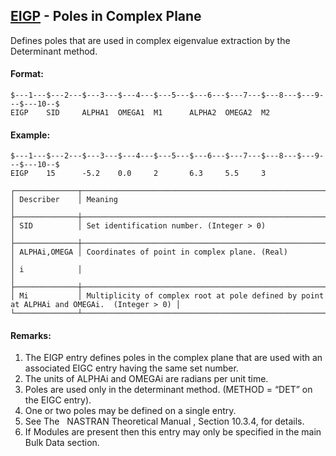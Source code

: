 ## [EIGP](https://help.hexagonmi.com/bundle/MSC_Nastran_2022.4/page/Nastran_Combined_Book/qrg/bulkde/TOC.EIGP.xhtml) - Poles in Complex Plane

Defines poles that are used in complex eigenvalue extraction by the Determinant method.

#### Format:

```nastran
$---1---$---2---$---3---$---4---$---5---$---6---$---7---$---8---$---9---$---10--$
EIGP    SID     ALPHA1  OMEGA1  M1      ALPHA2  OMEGA2  M2                      
```

#### Example:

```nastran
$---1---$---2---$---3---$---4---$---5---$---6---$---7---$---8---$---9---$---10--$
EIGP    15      -5.2    0.0     2       6.3     5.5     3                       
```

```text
┌──────────────┬────────────────────────────────────────────────────────────────────────────────────────────┐
│ Describer    │ Meaning                                                                                    │
├──────────────┼────────────────────────────────────────────────────────────────────────────────────────────┤
│ SID          │ Set identification number. (Integer > 0)                                                   │
├──────────────┼────────────────────────────────────────────────────────────────────────────────────────────┤
│ ALPHAi,OMEGA │ Coordinates of point in complex plane. (Real)                                              │
│ i            │                                                                                            │
├──────────────┼────────────────────────────────────────────────────────────────────────────────────────────┤
│ Mi           │ Multiplicity of complex root at pole defined by point at ALPHAi and OMEGAi.  (Integer > 0) │
└──────────────┴────────────────────────────────────────────────────────────────────────────────────────────┘
```

#### Remarks:

1. The EIGP entry defines poles in the complex plane that are used with an associated EIGC entry having the same set number.
2. The units of ALPHAi and OMEGAi are radians per unit time.
3. Poles are used only in the determinant method. (METHOD = “DET” on the EIGC entry).
4. One or two poles may be defined on a single entry.
5. See  The   NASTRAN Theoretical Manual , Section 10.3.4, for details.
6. If Modules are present then this entry may only be specified in the main Bulk Data section.
